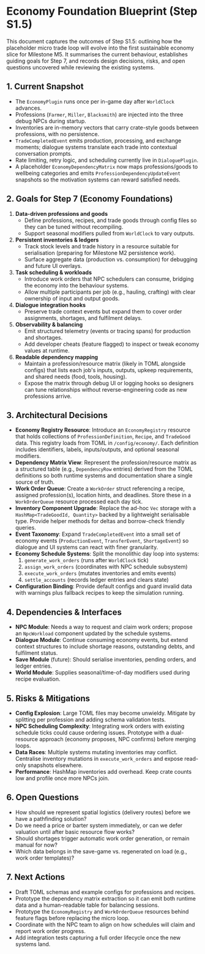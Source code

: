 # Economy Foundation Blueprint (Step S1.5)

This document captures the outcomes of Step S1.5: outlining how the placeholder
micro trade loop will evolve into the first sustainable economy slice for
Milestone M5. It summarises the current behaviour, establishes guiding goals for
Step 7, and records design decisions, risks, and open questions uncovered while
reviewing the existing systems.

## 1. Current Snapshot
- The `EconomyPlugin` runs once per in-game day after `WorldClock` advances.
- Professions (`Farmer`, `Miller`, `Blacksmith`) are injected into the three
  debug NPCs during startup.
- Inventories are in-memory vectors that carry crate-style goods between
  professions, with no persistence.
- `TradeCompletedEvent` emits production, processing, and exchange moments;
  dialogue systems translate each trade into contextual conversation prompts.
- Rate limiting, retry logic, and scheduling currently live in `DialoguePlugin`.
- A placeholder `EconomyDependencyMatrix` now maps professions/goods to wellbeing categories and emits `ProfessionDependencyUpdateEvent` snapshots so the motivation systems can reward satisfied needs.

## 2. Goals for Step 7 (Economy Foundations)
1. **Data-driven professions and goods**
   - Define professions, recipes, and trade goods through config files so they
     can be tuned without recompiling.
   - Support seasonal modifiers pulled from `WorldClock` to vary outputs.
2. **Persistent inventories & ledgers**
   - Track stock levels and trade history in a resource suitable for
     serialisation (preparing for Milestone M2 persistence work).
   - Surface aggregate data (production vs. consumption) for debugging and
     future UI overlays.
3. **Task scheduling & workloads**
   - Introduce work orders that NPC schedulers can consume, bridging the economy
     into the behaviour systems.
   - Allow multiple participants per job (e.g., hauling, crafting) with clear
     ownership of input and output goods.
4. **Dialogue integration hooks**
   - Preserve trade context events but expand them to cover order assignments,
     shortages, and fulfilment delays.
5. **Observability & balancing**
   - Emit structured telemetry (events or tracing spans) for production and
     shortages.
   - Add developer cheats (feature flagged) to inspect or tweak economy values
     at runtime.
6. **Readable dependency mapping**
   - Maintain a profession/resource matrix (likely in TOML alongside configs)
     that lists each job's inputs, outputs, upkeep requirements, and shared
     needs (food, tools, housing).
   - Expose the matrix through debug UI or logging hooks so designers can tune
     relationships without reverse-engineering code as new professions arrive.

## 3. Architectural Decisions
- **Economy Registry Resource**: Introduce an `EconomyRegistry` resource that
  holds collections of `ProfessionDefinition`, `Recipe`, and `TradeGood` data.
  This registry loads from TOML in `/config/economy/`. Each definition includes
  identifiers, labels, inputs/outputs, and optional seasonal modifiers.
- **Dependency Matrix View**: Represent the profession/resource matrix as a
  structured table (e.g., `DependencyRow` entries) derived from the TOML
  definitions so both runtime systems and documentation share a single source
  of truth.
- **Work Order Queue**: Create a `WorkOrder` struct referencing a recipe,
  assigned profession(s), location hints, and deadlines. Store these in a
  `WorkOrderQueue` resource processed each day tick.
- **Inventory Component Upgrade**: Replace the ad-hoc `Vec` storage with a
  `HashMap<TradeGoodId, Quantity>` backed by a lightweight serialisable type.
  Provide helper methods for deltas and borrow-check friendly queries.
- **Event Taxonomy**: Expand `TradeCompletedEvent` into a small set of economy
  events (`ProductionEvent`, `TransferEvent`, `ShortageEvent`) so dialogue and
  UI systems can react with finer granularity.
- **Economy Schedule Systems**: Split the monolithic day loop into systems:
  1. `generate_work_orders` (runs after `WorldClock` tick)
  2. `assign_work_orders` (coordinates with NPC schedule subsystem)
  3. `execute_work_orders` (mutates inventories and emits events)
  4. `settle_accounts` (records ledger entries and clears state)
- **Configuration Binding**: Provide default configs and guard invalid data with
  warnings plus fallback recipes to keep the simulation running.

## 4. Dependencies & Interfaces
- **NPC Module**: Needs a way to request and claim work orders; propose an
  `NpcWorkload` component updated by the schedule systems.
- **Dialogue Module**: Continue consuming economy events, but extend context
  structures to include shortage reasons, outstanding debts, and fulfilment
  status.
- **Save Module** (future): Should serialise inventories, pending orders, and
  ledger entries.
- **World Module**: Supplies seasonal/time-of-day modifiers used during recipe
  evaluation.

## 5. Risks & Mitigations
- **Config Explosion**: Large TOML files may become unwieldy. Mitigate by
  splitting per profession and adding schema validation tests.
- **NPC Scheduling Complexity**: Integrating work orders with existing schedule
  ticks could cause ordering issues. Prototype with a dual-resource approach
  (economy proposes, NPC confirms) before merging loops.
- **Data Races**: Multiple systems mutating inventories may conflict.
  Centralise inventory mutations in `execute_work_orders` and expose read-only
  snapshots elsewhere.
- **Performance**: HashMap inventories add overhead. Keep crate counts low and
  profile once more NPCs join.

## 6. Open Questions
- How should we represent spatial logistics (delivery routes) before we have a
  pathfinding solution?
- Do we need a price or barter system immediately, or can we defer valuation
  until after basic resource flow works?
- Should shortages trigger automatic work order generation, or remain manual for
  now?
- Which data belongs in the save-game vs. regenerated on load (e.g., work order
  templates)?

## 7. Next Actions
- Draft TOML schemas and example configs for professions and recipes.
- Prototype the dependency matrix extraction so it can emit both runtime data
  and a human-readable table for balancing sessions.
- Prototype the `EconomyRegistry` and `WorkOrderQueue` resources behind feature
  flags before replacing the micro loop.
- Coordinate with the NPC team to align on how schedules will claim and report
  work order progress.
- Add integration tests capturing a full order lifecycle once the new systems
  land.

